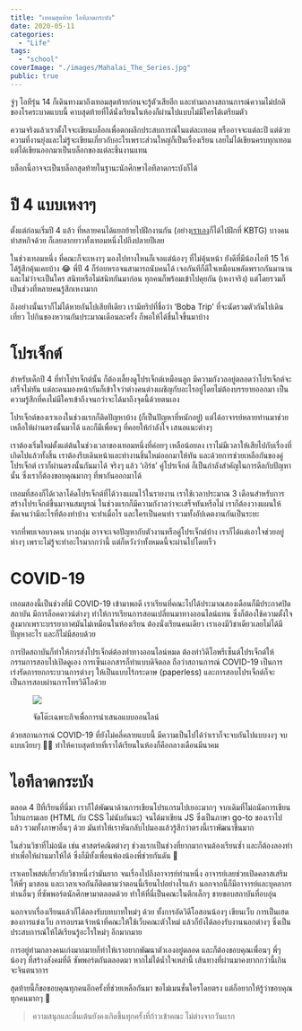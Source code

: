 ```yaml
---
title: "เทอมสุดท้าย ไอทีลาดกระบัง"
date: 2020-05-11
categories:
  - "Life"
tags:
  - "school"
coverImage: "./images/Mahalai_The_Series.jpg"
public: true
---
```


จู่ๆ ไอทีรุ่น 14 ก็เดินทางมาถึงเทอมสุดท้ายก่อนจะรู้ตัวเสียอีก และท่ามกลางสถานการณ์ความไม่ปกติของโรคระบาดแบบนี้ คาบสุดท้ายที่ได้นั่งเรียนในห้องก็ผ่านไปแบบไม่มีใครได้เตรียมตัว

ความจริงแล้วเราตั้งใจจะเขียนบล็อกเพื่อตกผลึกประสบการณ์ในแต่ละเทอม หรืออาจจะแต่ละปี แต่ด้วยความที่งานยุ่งและไม่รู้จะเขียนเกี่ยวกับอะไรเพราะส่วนใหญ่ก็เป็นเรื่องเรียน เลยไม่ได้เขียนครบทุกเทอม แต่ได้เขียนออกมาเป็นบล็อกของแต่ละชิ้นงานแทน

บล็อกนี้อาจจะเป็นบล็อกสุดท้ายในฐานะนักศึกษาไอทีลาดกระบังก็ได้

# ปี 4 แบบเหงาๆ

ตั้งแต่ก่อนเริ่มปี 4 แล้ว ที่หลายคนได้แยกย้ายไปฝึกงานกัน (อย่าง[เราเอง](/blog/2019/kbtg-internship-2019-k-plus-a5e0690f4b58)ก็ได้ไปฝึกที่ KBTG) บางคนทำสหกิจด้วย ก็เลยลากยาวทั้งเทอมหนึ่งไปถึงปลายปีเลย

ในช่วงเทอมหนึ่ง ที่คณะก็จะเหงาๆ มองไปทางไหนก็เจอแต่น้องๆ ที่ไม่คุ้นหน้า ยังดีที่มีน้องไอที 15 ให้ได้รู้สึกคุ้นเคยบ้าง 😂 พี่ปี 4 ก็ร่อยหรอจนสามารถนับคนได้ เจอกันทีก็ดีใจเหมือนพลัดพรากกันมานาน และไม่ว่าจะเป็นใคร สนิทหรือไม่สนิทกันมาก่อน ทุกคนก็พร้อมเข้าไปคุยกัน (เหงาจริง) แต่โดยรวมก็เป็นช่วงที่หลายคนรู้สึกเหงามาก

ถึงอย่างนั้นเราก็ไม่ได้หายกันไปเสียทีเดียว เรามีทริปที่ชื่อว่า ‘Boba Trip’ ที่จะนัดรวมตัวกันไปเดินเที่ยว ไปกินของหวานกันประมาณเดือนละครั้ง ก็พอให้ได้ชื่นใจขึ้นมาบ้าง

# โปรเจ็กต์

สำหรับเด็กปี 4 ที่ทำโปรเจ็กต์นั้น ก็ต้องเลี้ยงดูโปรเจ็กต์เหมือนลูก มีความกังวลอยู่ตลอดว่าโปรเจ็กต์จะเสร็จไม่ทัน แต่ละคนมองหน้ากันก็เข้าใจว่าต่างคนต่างเผชิญกับอะไรอยู่โดยไม่ต้องบรรยายออกมา เป็นความรู้สึกที่คงไม่มีใครเข้าถึงจนกว่าจะได้มาถึงจุดนี้ด้วยตนเอง

โปรเจ็กต์ของเราเองในช่วงแรกก็ติดปัญหาบ้าง (ก็เป็นปัญหาที่หนักอยู่) แต่ได้อาจารย์หลายท่านมาช่วยเหลือให้ผ่านตรงนั้นมาได้ และก็มีเพื่อนๆ ที่คอยให้กำลังใจ เสนอแนะต่างๆ

เราต้องเริ่มใหม่ตั้งแต่ต้นในช่วงเวลาของเทอมหนึ่งที่ค่อยๆ เหลือน้อยลง เราไม่มีเวลาให้เสียไปกับเรื่องที่เกิดไปแล้วทั้งสิ้น เราต้องรีบเดินหน้าและทำงานชิ้นใหม่ออกมาให้ทัน และด้วยการช่วยเหลือกันของคู่โปรเจ็กต์ เราก็ผ่านตรงนั้นกันมาได้ จริงๆ แล้ว ‘เอิร์ธ’ คู่โปรเจ็กต์ ก็เป็นกำลังสำคัญในการดีลกับปัญหานั้น ซึ่งเราก็ต้องขอบคุณมากๆ ที่พากันออกมาได้

เทอมที่สองก็ได้เวลาโค้ดโปรเจ็กต์ที่ได้วางแผนไว้ในรายงาน เราใช้เวลาประมาณ 3 เดือนสำหรับการสร้างโปรเจ็กต์ขึ้นมาจนสมบูรณ์ ในช่วงแรกก็มีความกังวลว่าจะเสร็จทันหรือไม่ เราก็ต้องวางแผนให้ชัดเจนว่ามีอะไรที่ต้องทำบ้าง จะทำเมื่อไร และใครเป็นคนทำ รวมทั้งอัปเดตงานกันเป็นระยะ

จากที่พบเจอบางคน บางกลุ่ม อาจจะเจอปัญหากับตัวงานหรือคู่โปรเจ็กต์บ้าง เราก็ได้แต่เอาใจช่วยอยู่ห่างๆ เพราะไม่รู้จะทำอะไรมากกว่านี้ แต่ก็หวังว่าทั้งหมดนี้จะผ่านไปโดยเร็ว

# COVID-19

เทอมสองนี้เป็นช่วงที่มี COVID-19 เข้ามาพอดี เราเรียนที่คณะไปได้ประมาณสองเดือนก็มีประกาศปิดสถาบัน มีการล็อคดาวน์ต่างๆ ทำให้การเรียนการสอนเปลี่ยนมาทางออนไลน์แทน ซึ่งก็ต้องใช้ความตั้งใจสูงมากเพราะบรรยากาศมันไม่เหมือนในห้องเรียน ต้องนั่งเรียนคนเดียว เราเองมีวิชาเดียวเลยไม่ได้มีปัญหาอะไร และก็ไม่มีสอบด้วย

การปิดสถาบันก็ทำให้การส่งโปรเจ็กต์ต้องทำทางออนไลน์หมด ต้องทำวิดีโอพรีเซ็นต์โปรเจ็กต์ให้กรรมการสอบไปเปิดดูเอง การเซ็นเอกสารก็ทำแบบดิจิตอล ถือว่าสถานการณ์ COVID-19 เป็นการเร่งรัดการยกกระบวนการต่างๆ ให้เป็นแบบไร้กระดาษ (paperless) และการสอบโปรเจ็กต์ก็จะเป็นการสอบผ่านการโทรวิดีโอด้วย

<figure>

![](./images/1_8Vz-6yl50AJg0Twe5pgWhQ.webp)
<figcaption>
จัดโต๊ะเฉพาะกิจเพื่อการนำเสนอแบบออนไลน์
</figcaption>
</figure>

ด้วยสถานการณ์ COVID-19 ที่ยังไม่คลี่คลายแบบนี้ มีความเป็นไปได้ว่าเราก็จะจบกันไปแบบงงๆ จบแบบเงียบๆ 🤦‍♂️ ทำให้คาบสุดท้ายที่เราได้เรียนในห้องก็คือกลางเดือนมีนาคม

# ไอทีลาดกระบัง

ตลอด 4 ปีที่เรียนที่นี่มา เราก็ได้พัฒนาด้านการเขียนโปรแกรมไปเยอะมากๆ จากเดิมที่ไม่ถนัดการเขียนโปรแกรมเลย (HTML กับ CSS ไม่นับกันนะ) จนได้มาเขียน JS ซึ่งเป็นภาษา go-to ของเราไปแล้ว รวมทั้งภาษาอื่นๆ ด้วย มันทำให้เราหันกลับไปมองแล้วรู้สึกว่าตรงนี้เราพัฒนาขึ้นมาก

ในส่วนวิชาที่ไม่ถนัด เช่น ศาสตร์คณิตต่างๆ ช่วงแรกเป็นช่วงที่ยากมากจนต้องเรียนซ้ำ และก็ต้องลองทำ ทำเพื่อให้ผ่านมาให้ได้ ซึ่งก็มีทั้งเพื่อนพ้องน้องพี่ช่วยกันดัน 🥺

เราเคยโพสต์เกี่ยวกับวิชาหนึ่งว่ามันยาก จนเรื่องไปถึงอาจารย์ท่านหนึ่ง อาจารย์เลยช่วยเปิดคลาสเสริมให้พี่ๆ มาสอน และเวลาเจอกันก็ติดตามว่าตอนนี้เรียนไปอย่างไรแล้ว นอกจากนี้ก็มีอาจารย์และบุคลากรท่านอื่นๆ ที่ซัพพอร์ตนักศึกษามาตลอดด้วย ทำให้ที่นี่เป็นคณะในตึกเล็กๆ ชายขอบสถาบันที่อบอุ่น

นอกจากเรื่องเรียนแล้วก็ได้ลองรับบทบาทใหม่ๆ ด้วย ทั้งการอัดวิดีโอสอนน้องๆ เขียนเว็บ การเป็นเฮดของการแข่งเว็บ การอบรมเจ้าหน้าที่คณะให้ใช้เว็บคณะตัวใหม่ แล้วก็ยังได้ลองรับงานนอกต่างๆ ซึ่งเป็นประสบการณ์ให้ได้เรียนรู้อะไรใหม่ๆ อีกมากมาย

การอยู่ท่ามกลางคนเก่งมากมายก็ทำให้เราอยากพัฒนาตัวเองอยู่ตลอด และก็ต้องขอบคุณเพื่อนๆ พี่ๆ น้องๆ ที่สร้างสังคมที่ดี ซัพพอร์ตกันตลอดมา หากไม่ได้น้ำใจเหล่านี้ เส้นทางที่ผ่านมาคงยากกว่านี้เกินจะจินตนาการ

สุดท้ายนี้ก็ขอขอบคุณทุกคนอีกครั้งที่ช่วยเหลือกันมา ขอไม่เมนชั่นใครโดยตรง แต่ก็อยากให้รู้ว่าขอบคุณทุกคนมากๆ 🙂

> ความสนุกและตื่นเต้นยังคงเกิดขึ้นทุกครั้งที่ก้าวเข้าคณะ ไม่ต่างจากวันแรก
